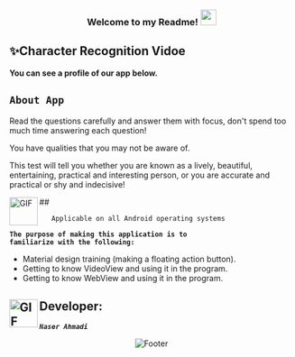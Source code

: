  <h3 align="center">
  
  Welcome to my Readme!
  <img src="https://media.giphy.com/media/hvRJCLFzcasrR4ia7z/giphy.gif" width="28">

</h3>


## ✨Character Recognition Vidoe

<p><strong>You can see a profile of our app below.</strong></p>

## <code><strong>About App</strong></code> ##

<p>Read the questions carefully and answer them with focus, don't spend too much time answering each question!</p>
<p>You have qualities that you may not be aware of.</p>
<p>This test will tell you whether you are known as a lively, beautiful, entertaining, practical and interesting person, or you are accurate and practical or shy and indecisive!</p>
## <img align="left" alt="GIF" height="50px" src="https://www.toptimenet.com/images/setting.gif"/>  
  <ul>
        
       Applicable on all Android operating systems
          
  </ul>
  
     
<code><strong>The purpose of making this application is to familiarize with the following:</strong></code>


<ul>
    <li>
         Material design training (making a floating action button).
    </li>
    <li>
        Getting to know VideoView and using it in the program.
    </li>
    <li>
        Getting to know WebView and using it in the program.
    </li>
</ul>

   
## <img align="left" alt="GIF" height="50px" src="https://cdn.dribbble.com/users/2131993/screenshots/4948736/thoughtworks-gif_dribbble.gif"/>    Developer:

   <code><em><strong>Naser Ahmadi</strong></em></code>
  
  <div align="center">
  <img src="https://readme-typing-svg.herokuapp.com?font=Dancing+Script&size=30&color=F38F02&center=true&vCenter=true&width=300&height=50&lines=Thanks+for+your+visit!;Have+a+nice+day!;" alt="Footer"></img>
  </div>
